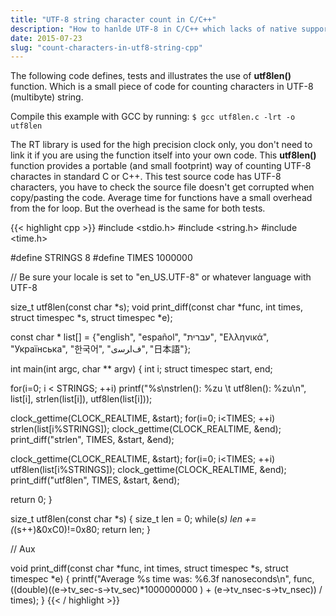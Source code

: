 ```yaml
---
title: "UTF-8 string character count in C/C++"
description: "How to hanlde UTF-8 in C/C++ which lacks of native support"
date: 2015-07-23
slug: "count-characters-in-utf8-string-cpp"
---
```


The following code defines, tests and illustrates the use of **utf8len()** function.
Which is a small piece of code for counting characters in UTF-8 (multibyte) string.

Compile this example with GCC by running: `$ gcc utf8len.c -lrt -o utf8len`

The RT library is used for the high precision clock only, you don't need to link it if you are using the function itself into your own code.
This **utf8len()** function provides a portable (and small footprint) way of counting UTF-8 charactes in standard C or C++.
This test source code has UTF-8 characters, you have to check the source file doesn't get corrupted when copy/pasting the code.
Average time for functions have a small overhead from the for loop. But the overhead is the same for both tests.

{{< highlight cpp >}}
#include <stdio.h>
#include <string.h>
#include <time.h>
 
#define STRINGS 8
#define TIMES 1000000
 
// Be sure your locale is set to "en_US.UTF-8" or whatever language with UTF-8
 
size_t utf8len(const char *s);
void print_diff(const char *func, int times, struct timespec *s, struct timespec *e);
 
const char * list[] = {"english", "español", "עברית", "Ελληνικά", "Українська", "한국어", "ﻑﺍﺮﺳی", "日本語"};
 
int main(int argc, char ** argv)
{
  int i;
  struct timespec start, end;
 
  for(i=0; i < STRINGS; ++i)
    printf("%s\nstrlen(): %zu \t utf8len(): %zu\n", list[i], strlen(list[i]), utf8len(list[i]));
 
 
  clock_gettime(CLOCK_REALTIME, &start);
  for(i=0; i<TIMES; ++i)
    strlen(list[i%STRINGS]);
  clock_gettime(CLOCK_REALTIME, &end);
  print_diff("strlen", TIMES, &start, &end);
 
  clock_gettime(CLOCK_REALTIME, &start);
  for(i=0; i<TIMES; ++i)
    utf8len(list[i%STRINGS]);
  clock_gettime(CLOCK_REALTIME, &end);
  print_diff("utf8len", TIMES, &start, &end);
 
  return 0;
}
 
 
size_t utf8len(const char *s)
{
  size_t len = 0;
  while(*s)
    len += (*(s++)&0xC0)!=0x80;
  return len;
}
 
// Aux
 
void print_diff(const char *func, int times, struct timespec *s, struct timespec *e)
{
  printf("Average %s time was: %6.3f nanoseconds\n", func, ((double)((e->tv_sec-s->tv_sec)*1000000000 ) + (e->tv_nsec-s->tv_nsec)) / times);
}
{{< / highlight >}}